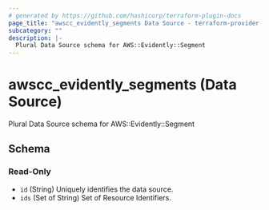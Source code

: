 ```yaml
---
# generated by https://github.com/hashicorp/terraform-plugin-docs
page_title: "awscc_evidently_segments Data Source - terraform-provider-awscc"
subcategory: ""
description: |-
  Plural Data Source schema for AWS::Evidently::Segment
---
```


# awscc_evidently_segments (Data Source)

Plural Data Source schema for AWS::Evidently::Segment



<!-- schema generated by tfplugindocs -->
## Schema

### Read-Only

- `id` (String) Uniquely identifies the data source.
- `ids` (Set of String) Set of Resource Identifiers.
